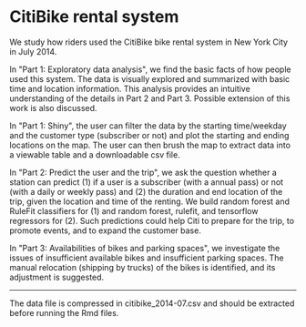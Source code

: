 # CitiBike rental system

We study how riders used the CitiBike bike rental system in New York City in July 2014.

In "Part 1: Exploratory data analysis", we find the basic facts of how people used this system. The data is visually explored and summarized with basic time and location information. This analysis provides an intuitive understanding of the details in Part 2 and Part 3. Possible extension of this work is also discussed.

In "Part 1: Shiny", the user can filter the data by the starting time/weekday and the customer type (subscriber or not) and plot the starting and ending locations on the map. The user can then brush the map to extract data into a viewable table and a downloadable csv file.

In "Part 2: Predict the user and the trip", we ask the question whether a station can predict (1) if a user is a subscriber (with a annual pass) or not (with a daily or weekly pass) and (2) the duration and end location of the trip, given the location and time of the renting. We build random forest and RuleFit classifiers for (1) and random forest, rulefit, and tensorflow regressors for (2). Such predictions could help Citi to prepare for the trip, to promote events, and to expand the customer base.

In "Part 3: Availabilities of bikes and parking spaces", we investigate the issues of insufficient available bikes and insufficient parking spaces. The manual relocation (shipping by trucks) of the bikes is identified, and its adjustment is suggested.

-----

The data file is compressed in citibike_2014-07.csv and should be extracted before running the Rmd files.
